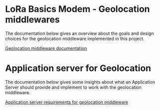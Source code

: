 LoRa Basics Modem - Geolocation middlewares
===========================================

The documentation below gives an overview about the goals and design choices for the geolocation middleware implemented in this project.

[Geolocation middleware documentation](<./doc/geolocationMiddleware.rst>)

Application server for Geolocation
==================================

The documentation below gives some insights about what an Application Server should provide and implement to work with the geolocation middleware.

[Application server requirements for geolocation middleware](<./doc/applicationServer.rst>)